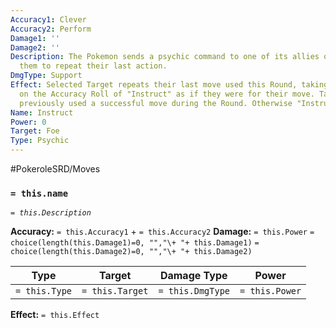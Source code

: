 ```yaml
---
Accuracy1: Clever
Accuracy2: Perform
Damage1: ''
Damage2: ''
Description: The Pokemon sends a psychic command to one of its allies or foes to enable
  them to repeat their last action.
DmgType: Support
Effect: Selected Target repeats their last move used this Round, taking the successes
  on the Accuracy Roll of "Instruct" as if they were for their move. Target must have
  previously used a successful move during the Round. Otherwise "Instruct" will fail.
Name: Instruct
Power: 0
Target: Foe
Type: Psychic
---
```


#PokeroleSRD/Moves

### `= this.name` 
*`= this.Description`*

**Accuracy:** `= this.Accuracy1` + `= this.Accuracy2`
**Damage:** `= this.Power` `= choice(length(this.Damage1)=0, "","\+ "+ this.Damage1)` `= choice(length(this.Damage2)=0, "","\+ "+ this.Damage2)`

| Type          | Target          | Damage Type          | Power          |
| ------------- | --------------- | ---------------- | -------------- |
| `= this.Type` | `= this.Target` | `= this.DmgType` | `= this.Power` | 

**Effect:** `= this.Effect`